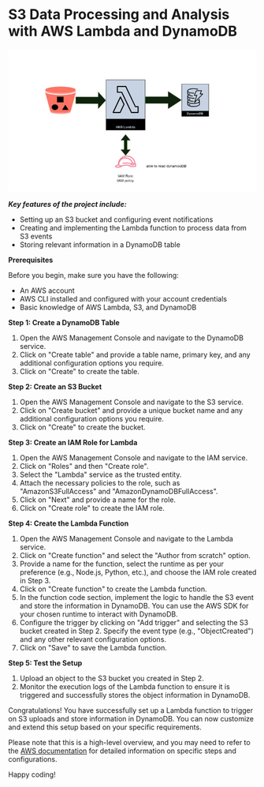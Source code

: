  # S3 Data Processing and Analysis with AWS Lambda and DynamoDB

 ![Flowchart](Lambda_function.png)

***Key features of the project include:***

- Setting up an S3 bucket and configuring event notifications
- Creating and implementing the Lambda function to process data from S3 events
- Storing relevant information in a DynamoDB table

**Prerequisites**


Before you begin, make sure you have the following:

- An AWS account
- AWS CLI installed and configured with your account credentials
- Basic knowledge of AWS Lambda, S3, and DynamoDB

**Step 1: Create a DynamoDB Table**

1. Open the AWS Management Console and navigate to the DynamoDB service.
2. Click on "Create table" and provide a table name, primary key, and any additional configuration options you require.
3. Click on "Create" to create the table.

**Step 2: Create an S3 Bucket**

1. Open the AWS Management Console and navigate to the S3 service.
2. Click on "Create bucket" and provide a unique bucket name and any additional configuration options you require.
3. Click on "Create" to create the bucket.

**Step 3: Create an IAM Role for Lambda**

1. Open the AWS Management Console and navigate to the IAM service.
2. Click on "Roles" and then "Create role".
3. Select the "Lambda" service as the trusted entity.
4. Attach the necessary policies to the role, such as "AmazonS3FullAccess" and "AmazonDynamoDBFullAccess".
5. Click on "Next" and provide a name for the role.
6. Click on "Create role" to create the IAM role.

**Step 4: Create the Lambda Function**

1. Open the AWS Management Console and navigate to the Lambda service.
2. Click on "Create function" and select the "Author from scratch" option.
3. Provide a name for the function, select the runtime as per your preference (e.g., Node.js, Python, etc.), and choose the IAM role created in Step 3.
4. Click on "Create function" to create the Lambda function.
5. In the function code section, implement the logic to handle the S3 event and store the information in DynamoDB. You can use the AWS SDK for your chosen runtime to interact with DynamoDB.
6. Configure the trigger by clicking on "Add trigger" and selecting the S3 bucket created in Step 2. Specify the event type (e.g., "ObjectCreated") and any other relevant configuration options.
7. Click on "Save" to save the Lambda function.

**Step 5: Test the Setup**

1. Upload an object to the S3 bucket you created in Step 2.
2. Monitor the execution logs of the Lambda function to ensure it is triggered and successfully stores the object information in DynamoDB.

Congratulations! You have successfully set up a Lambda function to trigger on S3 uploads and store information in DynamoDB. You can now customize and extend this setup based on your specific requirements.

Please note that this is a high-level overview, and you may need to refer to the [AWS documentation](https://aws.amazon.com/documentation/) for detailed information on specific steps and configurations.

Happy coding!